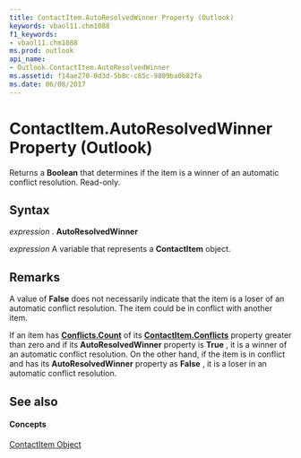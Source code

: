 ```yaml
---
title: ContactItem.AutoResolvedWinner Property (Outlook)
keywords: vbaol11.chm1088
f1_keywords:
- vbaol11.chm1088
ms.prod: outlook
api_name:
- Outlook.ContactItem.AutoResolvedWinner
ms.assetid: f14ae270-0d3d-5b8c-c85c-9809ba0b82fa
ms.date: 06/08/2017
---
```



# ContactItem.AutoResolvedWinner Property (Outlook)

Returns a  **Boolean** that determines if the item is a winner of an automatic conflict resolution. Read-only.


## Syntax

 _expression_ . **AutoResolvedWinner**

 _expression_ A variable that represents a **ContactItem** object.


## Remarks

A value of  **False** does not necessarily indicate that the item is a loser of an automatic conflict resolution. The item could be in conflict with another item.

If an item has  **[Conflicts.Count](Outlook.Conflicts.Count.md)** of its **[ContactItem.Conflicts](Outlook.ContactItem.Conflicts.md)** property greater than zero and if its **AutoResolvedWinner** property is **True** , it is a winner of an automatic conflict resolution. On the other hand, if the item is in conflict and has its **AutoResolvedWinner** property as **False** , it is a loser in an automatic conflict resolution.


## See also


#### Concepts


[ContactItem Object](Outlook.ContactItem.md)

